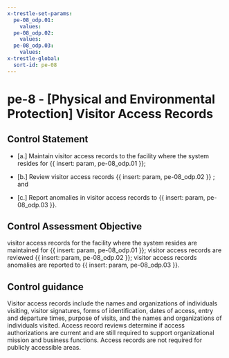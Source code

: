 ```yaml
---
x-trestle-set-params:
  pe-08_odp.01:
    values:
  pe-08_odp.02:
    values:
  pe-08_odp.03:
    values:
x-trestle-global:
  sort-id: pe-08
---
```


# pe-8 - \[Physical and Environmental Protection\] Visitor Access Records

## Control Statement

- \[a.\] Maintain visitor access records to the facility where the system resides for {{ insert: param, pe-08_odp.01 }};

- \[b.\] Review visitor access records {{ insert: param, pe-08_odp.02 }} ; and

- \[c.\] Report anomalies in visitor access records to {{ insert: param, pe-08_odp.03 }}.

## Control Assessment Objective

visitor access records for the facility where the system resides are maintained for {{ insert: param, pe-08_odp.01 }};
visitor access records are reviewed {{ insert: param, pe-08_odp.02 }};
visitor access records anomalies are reported to {{ insert: param, pe-08_odp.03 }}.

## Control guidance

Visitor access records include the names and organizations of individuals visiting, visitor signatures, forms of identification, dates of access, entry and departure times, purpose of visits, and the names and organizations of individuals visited. Access record reviews determine if access authorizations are current and are still required to support organizational mission and business functions. Access records are not required for publicly accessible areas.
